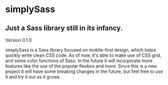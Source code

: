 # simplySass

## Just a Sass library still in its infancy.

Version 0.1.0

simplySass is a Sass library focused on mobile-first design, which helps quickly write clean CSS code. 
As of now, it's able to make use of CSS grid, and some color functions of Sass. In the future it will 
incorporate more features like the use of the popular flexbox and more. Since this is a new project it
will have some breaking changes in the future, but feel free to use it and try it out as it grows.

